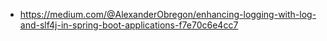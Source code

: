 - https://medium.com/@AlexanderObregon/enhancing-logging-with-log-and-slf4j-in-spring-boot-applications-f7e70c6e4cc7
